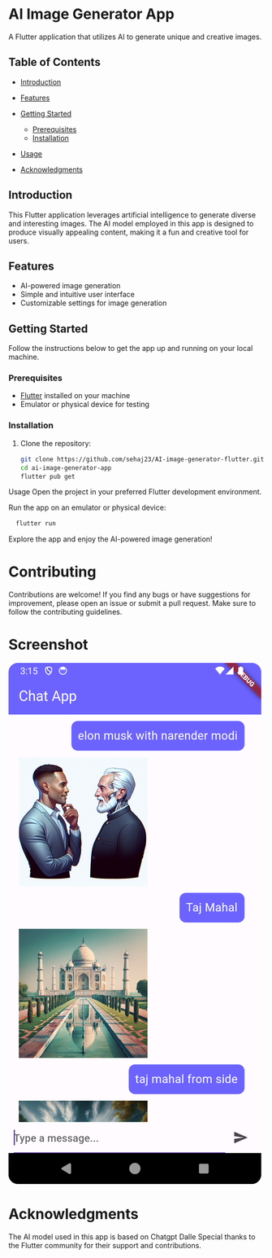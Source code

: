 

# AI Image Generator App

A Flutter application that utilizes AI to generate unique and creative images.

## Table of Contents

- [Introduction](#introduction)
- [Features](#features)
- [Getting Started](#getting-started)
  - [Prerequisites](#prerequisites)
  - [Installation](#installation)
- [Usage](#usage)


- [Acknowledgments](#acknowledgments)

## Introduction

This Flutter application leverages artificial intelligence to generate diverse and interesting images. The AI model employed in this app is designed to produce visually appealing content, making it a fun and creative tool for users.

## Features

- AI-powered image generation
- Simple and intuitive user interface
- Customizable settings for image generation

## Getting Started

Follow the instructions below to get the app up and running on your local machine.

### Prerequisites

- [Flutter](https://flutter.dev/) installed on your machine
- Emulator or physical device for testing

### Installation

1. Clone the repository:

   ```bash
   git clone https://github.com/sehaj23/AI-image-generator-flutter.git
   cd ai-image-generator-app
   flutter pub get


  Usage
Open the project in your preferred Flutter development environment.

Run the app on an emulator or physical device:


```bash
  flutter run
```


Explore the app and enjoy the AI-powered image generation!


# Contributing
Contributions are welcome! If you find any bugs or have suggestions for improvement, please open an issue or submit a pull request. Make sure to follow the contributing guidelines.



# Screenshot

![img.png](img.png)


# Acknowledgments
The AI model used in this app is based on Chatgpt Dalle
Special thanks to the Flutter community for their support and contributions.

